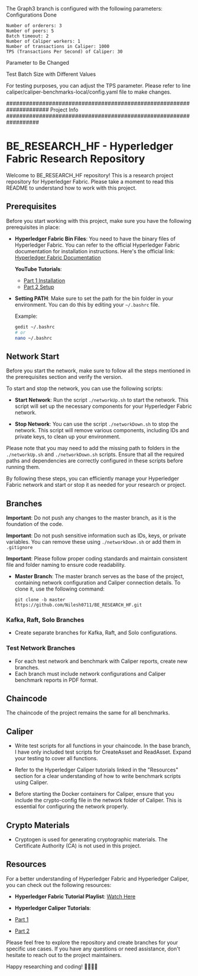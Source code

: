
The Graph3 branch is configured with the following parameters:
Configurations Done

    Number of orderers: 3
    Number of peers: 5
    Batch timeout: 2
    Number of Caliper workers: 1
    Number of transactions in Caliper: 1000
    TPS (Transactions Per Second) of Caliper: 30

Parameter to Be Changed

Test Batch Size with Different Values

For testing purposes, you can adjust the TPS parameter. Please refer to line caliper/caliper-benchmarks-local/config.yaml file to make changes.



##################################################################### Project Info ##################################################################

# BE_RESEARCH_HF - Hyperledger Fabric Research Repository

Welcome to BE_RESEARCH_HF repository! This is a research project repository for Hyperledger Fabric. Please take a moment to read this README to understand how to work with this project.

## Prerequisites
Before you start working with this project, make sure you have the following prerequisites in place:

- **Hyperledger Fabric Bin Files**: You need to have the binary files of Hyperledger Fabric. You can refer to the official Hyperledger Fabric documentation for installation instructions. Here's the official link: [Hyperledger Fabric Documentation](https://hyperledger-fabric.readthedocs.io/en/latest/getting_started.html)

    **YouTube Tutorials**:
    - [Part 1 Installation](https://youtu.be/uOBMk3S7d10?si=OpLyt72sLzr-Zoox)
    - [Part 2 Setup](https://youtu.be/rSBkmsnvipI?si=Tev-5PhxCol1pqSI)

- **Setting PATH**: Make sure to set the path for the bin folder in your environment. You can do this by editing your `~/.bashrc` file.

   Example:
   ```sh
   gedit ~/.bashrc
   # or
   nano ~/.bashrc

## Network Start

Before you start the network, make sure to follow all the steps mentioned in the prerequisites section and verify the version.

To start and stop the network, you can use the following scripts:

- **Start Network**: Run the script `./networkUp.sh` to start the network. This script will set up the necessary components for your Hyperledger Fabric network.

- **Stop Network**: You can use the script `./networkDown.sh` to stop the network. This script will remove various components, including IDs and private keys, to clean up your environment.

Please note that you may need to add the missing path to folders in the `./networkUp.sh` and `./networkDown.sh` scripts. Ensure that all the required paths and dependencies are correctly configured in these scripts before running them.

By following these steps, you can efficiently manage your Hyperledger Fabric network and start or stop it as needed for your research or project.

## Branches

  **Important**: Do not push any changes to the master branch, as it is the foundation of the code.

  **Important**: Do not push sensitive information such as IDs, keys, or private variables. You can remove these using `./networkDown.sh` or add them in `.gitignore`

  **Important**: Please follow proper coding standards and maintain consistent file and folder naming to ensure code readability.

- **Master Branch**: The master branch serves as the base of the project, containing network configuration and Caliper connection details. To clone it, use the following command:

  ```shell
  git clone -b master https://github.com/Nilesh0711/BE_RESEARCH_HF.git
  ```
  
### Kafka, Raft, Solo Branches

- Create separate branches for Kafka, Raft, and Solo configurations.

### Test Network Branches

- For each test network and benchmark with Caliper reports, create new branches.
- Each branch must include network configurations and Caliper benchmark reports in PDF format.


## Chaincode

The chaincode of the project remains the same for all benchmarks.

## Caliper
 
- Write test scripts for all functions in your chaincode. In the base branch, I have only included test scripts for CreateAsset and ReadAsset. Expand your testing to cover all functions.

- Refer to the Hyperledger Caliper tutorials linked in the "Resources" section for a clear understanding of how to write benchmark scripts using Caliper.

- Before starting the Docker containers for Caliper, ensure that you include the crypto-config file in the network folder of Caliper. This is essential for configuring the network properly.


## Crypto Materials

- Cryptogen is used for generating cryptographic materials. The Certificate Authority (CA) is not used in this project.

## Resources

For a better understanding of Hyperledger Fabric and Hyperledger Caliper, you can check out the following resources:

- **Hyperledger Fabric Tutorial Playlist**:
 [Watch Here](https://youtube.com/playlist?list=PLSBNVhWU6KjW4qo1RlmR7cvvV8XIILub6)

- **Hyperledger Caliper Tutorials**:
 - [Part 1](https://youtu.be/my7kZXvgbBY?si=lrWrVknJ84QP6QDF)
 - [Part 2](https://youtu.be/ypF36RGaG1Q?si=nSjB2A3R4Te4Kvjw)

Please feel free to explore the repository and create branches for your specific use cases. If you have any questions or need assistance, don't hesitate to reach out to the project maintainers.

Happy researching and coding! 👩‍💻👨‍💻
